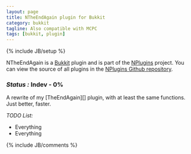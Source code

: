 ```yaml
---
layout: page
title: NTheEndAgain plugin for Bukkit
category: bukkit
tagline: Also compatible with MCPC
tags: [bukkit, plugin]
---
```

{% include JB/setup %}

NTheEndAgain is a [Bukkit][] plugin and is part of the [NPlugins][] project.
You can view the source of all plugins in the [NPlugins Github repository][].

### *Status :* Indev - 0%

A rewrite of my [TheEndAgain][] plugin, with at least the same functions. Just better, faster.

_TODO List:_
* Everything
* Everything

{% include JB/comments %}

<!--- Under this lines are links defined --->
[Bukkit]: http://bukkit.org "Bukkit Forums"

[NPlugins]: /bukkit/NPlugins "NPlugins project page"
[NPlugins Github repository]: https://github.com/Ribesg/NPlugins "NPlugins Github repository"

[NTheEndAgain]: /bukkit/NTheEndAgain "NTheEndAgain dedicated page"